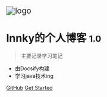 <img src="https://home.innky.xyz:25566/images/D3E1172BC069830A8AC3FEB49D46FAC0.jpg" alt="logo" style="zoom:150%;" />

# Innky的个人博客 <small>1.0</small>

> 主要记录学习笔记

- 由Docsify构建
- 学习java技术ing

[GitHub](https://github.com/docsifyjs/docsify/)
[Get Started](#首页)

